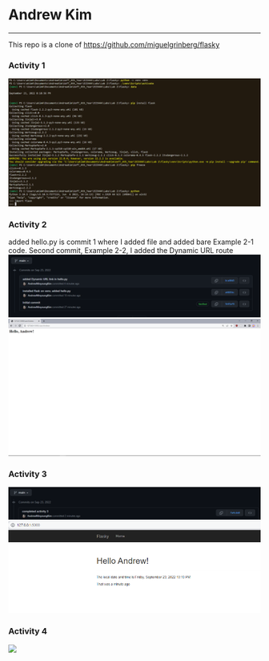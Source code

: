 # Andrew Kim
------
This repo is a clone of https://github.com/miguelgrinberg/flasky

### Activity 1
![](images/act1snap.PNG)

### Activity 2
added hello.py is commit 1 where I added file and added bare Example 2-1 code. 
Second commit, Example 2-2, I added the Dynamic URL route
![](images/act2snapCommits.PNG)
![](images/act2snap.PNG)

### Activity 3
![](images/act3snapCommit.PNG)
![](images/act3snap.PNG)

### Activity 4
![](images/act4snap.PNG)
